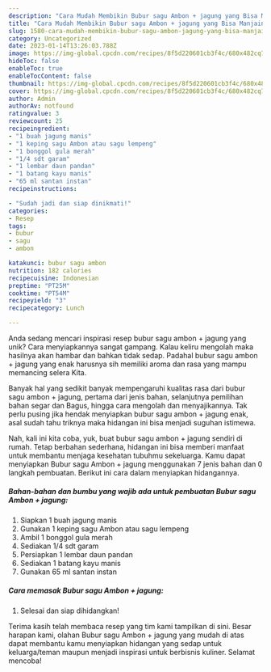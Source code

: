 ```yaml
---
description: "Cara Mudah Membikin Bubur sagu Ambon + jagung yang Bisa Manjain Lidah"
title: "Cara Mudah Membikin Bubur sagu Ambon + jagung yang Bisa Manjain Lidah"
slug: 1580-cara-mudah-membikin-bubur-sagu-ambon-jagung-yang-bisa-manjain-lidah
category: Uncategorized
date: 2023-01-14T13:26:03.788Z
image: https://img-global.cpcdn.com/recipes/8f5d220601cb3f4c/680x482cq70/bubur-sagu-ambon-jagung-foto-resep-utama.jpg
hideToc: false
enableToc: true
enableTocContent: false
thumbnail: https://img-global.cpcdn.com/recipes/8f5d220601cb3f4c/680x482cq70/bubur-sagu-ambon-jagung-foto-resep-utama.jpg
cover: https://img-global.cpcdn.com/recipes/8f5d220601cb3f4c/680x482cq70/bubur-sagu-ambon-jagung-foto-resep-utama.jpg
author: Admin
authorAv: notfound
ratingvalue: 3
reviewcount: 25
recipeingredient:
- "1 buah jagung manis"
- "1 keping sagu Ambon atau sagu lempeng"
- "1 bonggol gula merah"
- "1/4 sdt garam"
- "1 lembar daun pandan"
- "1 batang kayu manis"
- "65 ml santan instan"
recipeinstructions:

- "Sudah jadi dan siap dinikmati!"
categories:
- Resep
tags:
- bubur
- sagu
- ambon

katakunci: bubur sagu ambon 
nutrition: 182 calories
recipecuisine: Indonesian
preptime: "PT25M"
cooktime: "PT54M"
recipeyield: "3"
recipecategory: Lunch

---
```





Anda sedang mencari inspirasi resep bubur sagu ambon + jagung yang unik? Cara menyiapkannya sangat gampang. Kalau keliru mengolah maka hasilnya akan hambar dan bahkan tidak sedap. Padahal bubur sagu ambon + jagung yang enak harusnya sih memiliki aroma dan rasa yang mampu memancing selera Kita.





Banyak hal yang sedikit banyak mempengaruhi kualitas rasa dari bubur sagu ambon + jagung, pertama dari jenis bahan, selanjutnya pemilihan bahan segar dan Bagus, hingga cara mengolah dan menyajikannya. Tak perlu pusing jika hendak menyiapkan bubur sagu ambon + jagung enak,      asal sudah tahu triknya maka hidangan ini bisa menjadi suguhan istimewa.





















Nah, kali ini kita coba, yuk, buat bubur sagu ambon + jagung sendiri di rumah. Tetap berbahan sederhana, hidangan ini bisa memberi manfaat untuk membantu menjaga kesehatan tubuhmu sekeluarga. Kamu dapat menyiapkan Bubur sagu Ambon + jagung menggunakan 7 jenis bahan dan 0 langkah pembuatan. Berikut ini cara dalam menyiapkan hidangannya.

<!--inarticleads1-->

##### Bahan-bahan dan bumbu yang wajib ada untuk pembuatan Bubur sagu Ambon + jagung:

1. Siapkan 1 buah jagung manis
1. Gunakan 1 keping sagu Ambon atau sagu lempeng
1. Ambil 1 bonggol gula merah
1. Sediakan 1/4 sdt garam
1. Persiapkan 1 lembar daun pandan
1. Sediakan 1 batang kayu manis
1. Gunakan 65 ml santan instan




<!--inarticleads2-->

##### Cara memasak Bubur sagu Ambon + jagung:


1. Selesai dan siap dihidangkan!



Terima kasih telah membaca resep yang tim kami tampilkan di sini. Besar harapan kami, olahan Bubur sagu Ambon + jagung yang mudah di atas dapat membantu kamu menyiapkan hidangan yang sedap untuk keluarga/teman maupun menjadi inspirasi untuk berbisnis kuliner. Selamat mencoba!
